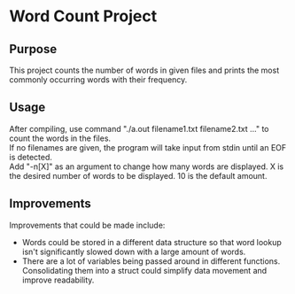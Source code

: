 # Word Count Project


## Purpose
This project counts the number of words in given files and prints the most commonly occurring words with their frequency.

## Usage
After compiling, use command "./a.out filename1.txt filename2.txt ..." to count the words in the files.  
If no filenames are given, the program will take input from stdin until an EOF is detected.  
Add "-n[X]" as an argument to change how many words are displayed. X is the desired number of words to be displayed. 10 is the default amount.

## Improvements
Improvements that could be made include:  
* Words could be stored in a different data structure so that word lookup isn't significantly slowed down with a large amount of words.  
* There are a lot of variables being passed around in different functions. Consolidating them into a struct could simplify data movement and improve readability.
